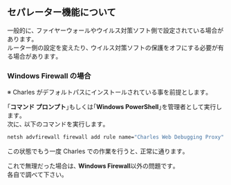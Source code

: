## セパレーター機能について

一般的に､ ファイヤーウォールやウイルス対策ソフト側で設定されている場合があります｡  
ルーター側の設定を変えたり､ ウイルス対策ソフトの保護をオフにする必要が有る場合があります｡

### Windows Firewall の場合
※ Charles がデフォルトパスにインストールされている事を前提とします｡

｢**コマンド プロンプト**｣もしくは｢**Windows PowerShell**｣を管理者として実行します｡  
次に､ 以下のコマンドを実行します｡

```cmd
netsh advfirewall firewall add rule name="Charles Web Debugging Proxy" dir=in action=allow program="%PROGRAMFILES%\Charles\Charles.exe" enable=yes profile=public,private
```

この状態でもう一度 Charles での作業を行うと､ 正常に通ります｡  

これで無理だった場合は､ **Windows Firewall**以外の問題です｡  
各自で調べて下さい｡
